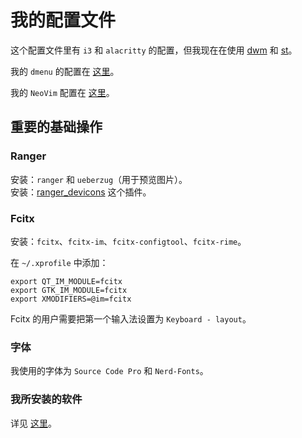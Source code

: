 # 我的配置文件

这个配置文件里有 `i3` 和 `alacritty` 的配置，但我现在在使用 [dwm](https://github.com/LogicSkky/my-dwm) 和 [st](https://github.com/LogicSkky/my-st)。  

我的 `dmenu` 的配置在 [这里](https://github.com/LogicSkky/my-dmenu)。  

我的 `NeoVim` 配置在 [这里](https://github.com/LogicSkky/my-neovim)。  

## 重要的基础操作

### Ranger

安装：`ranger` 和 `ueberzug`（用于预览图片）。  
安装：[ranger_devicons](https://github.com/alexanderjeurissen/ranger_devicons) 这个插件。  

### Fcitx

安装：`fcitx`、`fcitx-im`、`fcitx-configtool`、`fcitx-rime`。

在 `~/.xprofile` 中添加：

```
export QT_IM_MODULE=fcitx
export GTK_IM_MODULE=fcitx
export XMODIFIERS=@im=fcitx
```

Fcitx 的用户需要把第一个输入法设置为 `Keyboard - layout`。

### 字体

我使用的字体为 `Source Code Pro` 和 `Nerd-Fonts`。

### 我所安装的软件

详见 [这里](https://github.com/LogicSkky/my-dotfiles/blob/master/softwareList.txt)。
